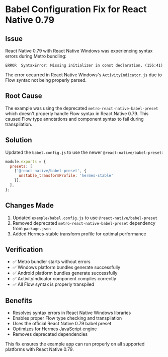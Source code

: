 # Babel Configuration Fix for React Native 0.79

## Issue
React Native 0.79 with React Native Windows was experiencing syntax errors during Metro bundling:

```
ERROR  SyntaxError: Missing initializer in const declaration. (156:41)
```

The error occurred in React Native Windows's `ActivityIndicator.js` due to Flow syntax not being properly parsed.

## Root Cause
The example was using the deprecated `metro-react-native-babel-preset` which doesn't properly handle Flow syntax in React Native 0.79. This caused Flow type annotations and component syntax to fail during transpilation.

## Solution
Updated the `babel.config.js` to use the newer `@react-native/babel-preset`:

```javascript
module.exports = {
  presets: [
    ['@react-native/babel-preset', {
      unstable_transformProfile: 'hermes-stable'
    }],
  ],
};
```

## Changes Made
1. Updated `example/babel.config.js` to use `@react-native/babel-preset`
2. Removed deprecated `metro-react-native-babel-preset` dependency from `package.json`
3. Added Hermes-stable transform profile for optimal performance

## Verification
- ✅ Metro bundler starts without errors
- ✅ Windows platform bundles generate successfully 
- ✅ Android platform bundles generate successfully
- ✅ ActivityIndicator component compiles correctly
- ✅ All Flow syntax is properly transpiled

## Benefits
- Resolves syntax errors in React Native Windows libraries
- Enables proper Flow type checking and transpilation
- Uses the official React Native 0.79 babel preset
- Optimizes for Hermes JavaScript engine
- Removes deprecated dependencies

This fix ensures the example app can run properly on all supported platforms with React Native 0.79.
